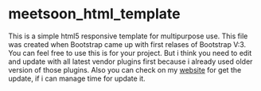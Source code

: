 # meetsoon_html_template
This is a simple html5 responsive template for multipurpose use. This file was created when Bootstrap came up with first relases of Bootstrap V:3. You can feel free to use this is for your project. But i think you need to edit and update with all latest vendor plugins first because i already used older version of those plugins. Also you can check on my <a href="http://www.sharojit.com/" title="Freelancer Web Developer">website</a> for get the update, if i can manage time for update it. 
